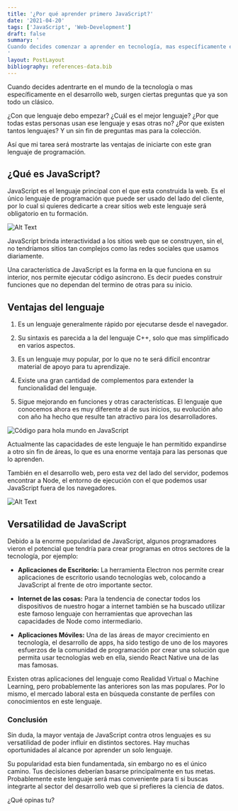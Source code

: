 ```yaml
---
title: '¿Por qué aprender primero JavaScript?'
date: '2021-04-20'
tags: ['JavaScript', 'Web-Development']
draft: false
summary: '
Cuando decides comenzar a aprender en tecnología, mas específicamente en el desarrollo web, surgen ciertas preguntas. ¿Con que lenguaje debo empezar? ¿Cuál es el mejor lenguaje? ¿Por que todas estas personas usan ese lenguaje y esas otras no? ¿Por que existen tantos lenguajes de programación? Te mostrare las ventajas de iniciar con JavaScript
'
layout: PostLayout
bibliography: references-data.bib
---
```


Cuando decides adentrarte en el mundo de la tecnología o mas específicamente en el desarrollo web, surgen ciertas preguntas que ya son todo un clásico.

¿Con que lenguaje debo empezar? ¿Cuál es el mejor lenguaje? ¿Por que todas estas personas usan ese lenguaje y esas otras no? ¿Por que existen tantos lenguajes? Y un sin fin de preguntas mas para la colección.

Así que mi tarea será mostrarte las ventajas de iniciarte con este gran lenguaje de programación.

## ¿Qué es JavaScript?

JavaScript es el lenguaje principal con el que esta construida la web. Es el único lenguaje de programación que puede ser usado del lado del cliente, por lo cual si quieres dedicarte a crear sitios web este lenguaje será obligatorio en tu formación.

![Alt Text](https://dev-to-uploads.s3.amazonaws.com/uploads/articles/c96cz4rw29v8u7ll808p.png)

JavaScript brinda interactividad a los sitios web que se construyen, sin el, no tendríamos sitios tan complejos como las
redes sociales que usamos diariamente.

Una característica de JavaScript es la forma en la que funciona en su interior, nos permite ejecutar código asíncrono. Es decir puedes construir funciones que no dependan del termino de otras para su inicio.

## Ventajas del lenguaje

1. Es un lenguaje generalmente rápido por ejecutarse desde el navegador.

2. Su sintaxis es parecida a la del lenguaje C++, solo que mas simplificado en varios aspectos.

3. Es un lenguaje muy popular, por lo que no te será difícil encontrar material de apoyo para tu aprendizaje.

4. Existe una gran cantidad de complementos para extender la funcionalidad del lenguaje.

5. Sigue mejorando en funciones y otras características. El lenguaje que conocemos ahora es muy diferente al de sus inicios, su evolución año con año ha hecho que resulte tan atractivo para los desarrolladores.

![Código para hola mundo en JavaScript](https://dev-to-uploads.s3.amazonaws.com/uploads/articles/crkixjyz9vw3q5awsyoc.png)

Actualmente las capacidades de este lenguaje le han permitido expandirse a otro sin fin de áreas, lo que es una enorme ventaja para las personas que lo aprenden.

También en el desarrollo web, pero esta vez del lado del servidor, podemos encontrar a Node, el entorno de ejecución con el que podemos usar JavaScript fuera de los navegadores.

![Alt Text](https://dev-to-uploads.s3.amazonaws.com/uploads/articles/44qpxrdmi6bm229s63uv.png)

## Versatilidad de JavaScript

Debido a la enorme popularidad de JavaScript, algunos programadores vieron el potencial que tendría para crear programas en otros sectores de la tecnología, por ejemplo:

- **Aplicaciones de Escritorio:**
  La herramienta Electron nos permite crear aplicaciones de escritorio usando tecnologías web, colocando a JavaScript al frente de otro importante sector.

- **Internet de las cosas:**
  Para la tendencia de conectar todos los dispositivos de nuestro hogar a internet también se ha buscado utilizar este famoso lenguaje con herramientas que aprovechan las capacidades de Node como intermediario.

- **Aplicaciones Móviles:**
  Una de las áreas de mayor crecimiento en tecnología, el desarrollo de apps, ha sido testigo de uno de los mayores esfuerzos de la comunidad de programación por crear una solución que permita usar tecnologías web en ella, siendo React Native una de las mas famosas.

Existen otras aplicaciones del lenguaje como Realidad Virtual o Machine Learning, pero probablemente las anteriores son las mas populares. Por lo mismo, el mercado laboral esta en búsqueda constante de perfiles con conocimientos en este lenguaje.

### Conclusión

Sin duda, la mayor ventaja de JavaScript contra otros lenguajes es su versatilidad de poder influir en distintos sectores. Hay muchas oportunidades al alcance por aprender un solo lenguaje.

Su popularidad esta bien fundamentada, sin embargo no es el único camino. Tus decisiones deberían basarse principalmente en tus metas. Probablemente este lenguaje será mas conveniente para ti si buscas integrarte al sector del desarrollo web que si prefieres la ciencia de datos.

¿Qué opinas tu?
